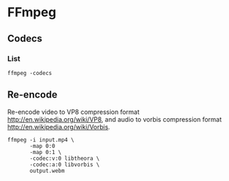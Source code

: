 <!-- -*- coding: utf-8-unix; -*-
     Danil Kutkevich's reference cards <http://kutkevich.org/rc>.
     Copyright (C) 2007, 2008, 2009, 2010 Danil Kutkevich <danil@kutkevich.org>

     This reference cards is licensed under the Creative Commons
     Attribution-Share Alike 3.0 Unported License. To view a copy of this
     license, see the COPYING file or visit
     <http://creativecommons.org/licenses/by-sa/3.0/> or send a letter to
     Creative Commons, 171 Second Street, Suite 300, San Francisco,
     California, 94105, USA. -->

FFmpeg
======

Codecs
------

### List

    ffmpeg -codecs

Re-encode
---------

Re-encode video to VP8 compression format <http://en.wikipedia.org/wiki/VP8>,
and audio to vorbis compression format <http://en.wikipedia.org/wiki/Vorbis>.

    ffmpeg -i input.mp4 \
           -map 0:0
           -map 0:1 \
           -codec:v:0 libtheora \
           -codec:a:0 libvorbis \
           output.webm
